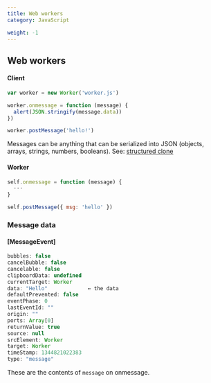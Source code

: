 ```yaml
---
title: Web workers
category: JavaScript

weight: -1
---
```


## Web workers

#### Client

```js
var worker = new Worker('worker.js')

worker.onmessage = function (message) {
  alert(JSON.stringify(message.data))
})

worker.postMessage('hello!')
```

Messages can be anything that can be serialized into JSON (objects, arrays, strings, numbers, booleans). See: [structured clone](https://developer.mozilla.org/en-US/docs/Web/API/Web_Workers_API/Structured_clone_algorithm)

#### Worker

```js
self.onmessage = function (message) {
  ···
}

self.postMessage({ msg: 'hello' })
```

### Message data

#### [MessageEvent]

```js
bubbles: false
cancelBubble: false
cancelable: false
clipboardData: undefined
currentTarget: Worker
data: "Hello"             ← the data
defaultPrevented: false
eventPhase: 0
lastEventId: ""
origin: ""
ports: Array[0]
returnValue: true
source: null
srcElement: Worker
target: Worker
timeStamp: 1344821022383
type: "message"
```

These are the contents of `message` on onmessage.
